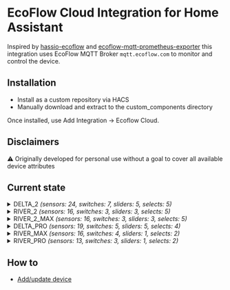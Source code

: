 # EcoFlow Cloud Integration for Home Assistant
Inspired by [hassio-ecoflow](https://github.com/vwt12eh8/hassio-ecoflow) and [ecoflow-mqtt-prometheus-exporter](https://github.com/berezhinskiy/ecoflow-mqtt-prometheus-exporter) this integration uses EcoFlow MQTT Broker `mqtt.ecoflow.com` to monitor and control the device.

## Installation

- Install as a custom repository via HACS
- Manually download and extract to the custom_components directory

Once installed, use Add Integration -> Ecoflow Cloud.

## Disclaimers

⚠️ Originally developed for personal use without a goal to cover all available device attributes

## Current state
<details><summary> DELTA_2 <i>(sensors: 24, switches: 7, sliders: 5, selects: 5)</i> </summary>
<p>

*Sensors*
- Main Battery Level
- Battery Level
- Total In Power
- Total Out Power
- AC In Power
- Solar In Power
- AC Out Power
- DC Out Power
- Type-C (1) Out Power
- Type-C (2) Out Power
- USB (1) Out Power
- USB (2) Out Power
- USB QC (1) Out Power
- USB QC (2) Out Power
- Charge Remaining Time
- Discharge Remaining Time
- Inv Out Temperature
- Battery Temperature
- Cycles
- Slave Battery Level
- Slave Battery Temperature
- Slave Cycles
- Slave In Power
- Slave Out Power

*Switches*
- Beeper 
- USB Enabled 
- AC Always On 
- Prio Solar Charging 
- AC Enabled 
- X-Boost Enabled 
- DC (12V) Enabled 

*Sliders (numbers)*
- Max Charge Level 
- Min Discharge Level 
- Generator Auto Start Level 
- Generator Auto Stop Level 
- AC Charging Power 

*Selects*
- DC (12V) Charge Current 
- Screen Timeout 
- Unit Timeout 
- AC Timeout 
- DC (12V) Timeout 

</p></details>

<details><summary> RIVER_2 <i>(sensors: 16, switches: 3, sliders: 3, selects: 5)</i> </summary>
<p>

*Sensors*
- Main Battery Level
- Total In Power
- Total Out Power
- AC In Power
- Type-C In Power
- Solar In Power
- AC Out Power
- DC Out Power
- Type-C (1) Out Power
- USB (1) Out Power
- USB (2) Out Power
- Charge Remaining Time
- Discharge Remaining Time
- Inv Out Temperature
- Battery Temperature
- Cycles

*Switches*
- AC Enabled 
- X-Boost Enabled 
- DC (12V) Enabled 

*Sliders (numbers)*
- Max Charge Level 
- Min Discharge Level 
- AC Charging Power 

*Selects*
- DC (12V) Charge Current 
- DC Mode 
- Screen Timeout 
- Unit Timeout 
- AC Timeout 

</p></details>

<details><summary> RIVER_2_MAX <i>(sensors: 16, switches: 3, sliders: 3, selects: 5)</i> </summary>
<p>

*Sensors*
- Main Battery Level
- Total In Power
- Total Out Power
- AC In Power
- Type-C In Power
- Solar In Power
- AC Out Power
- DC Out Power
- Type-C (1) Out Power
- USB (1) Out Power
- USB (2) Out Power
- Charge Remaining Time
- Discharge Remaining Time
- Inv Out Temperature
- Battery Temperature
- Cycles

*Switches*
- AC Enabled 
- X-Boost Enabled 
- DC (12V) Enabled 

*Sliders (numbers)*
- Max Charge Level 
- Min Discharge Level 
- AC Charging Power 

*Selects*
- DC (12V) Charge Current 
- DC Mode 
- Screen Timeout 
- Unit Timeout 
- AC Timeout 

</p></details>

<details><summary> DELTA_PRO <i>(sensors: 19, switches: 5, sliders: 5, selects: 4)</i> </summary>
<p>

*Sensors*
- Main Battery Level
- Total In Power
- Total Out Power
- AC In Power
- Solar In Power
- AC Out Power
- DC Out Power
- DC Car Out Power
- DC Anderson Out Power
- Type-C (1) Out Power
- Type-C (2) Out Power
- USB (1) Out Power
- USB (2) Out Power
- USB QC (1) Out Power
- USB QC (2) Out Power
- Charge Remaining Time
- Discharge Remaining Time
- Battery Temperature
- Cycles

*Switches*
- Beeper 
- DC (12V) Enabled 
- AC Enabled 
- X-Boost Enabled 
- AC Always On 

*Sliders (numbers)*
- Max Charge Level 
- Min Discharge Level 
- Generator Auto Start Level 
- Generator Auto Stop Level 
- AC Charging Power 

*Selects*
- DC (12V) Charge Current 
- Screen Timeout 
- Unit Timeout 
- AC Timeout 

</p></details>

<details><summary> RIVER_MAX <i>(sensors: 16, switches: 4, sliders: 1, selects: 2)</i> </summary>
<p>

*Sensors*
- Main Battery Level
- Total In Power
- Total Out Power
- AC In Power
- AC Out Power
- DC Out Power
- Type-C Out Power
- USB (1) Out Power
- USB (2) Out Power
- USB (3) Out Power
- Remaining Time
- Battery Temperature
- Cycles
- Slave Battery Level
- Slave Battery Temperature
- Slave Cycles

*Switches*
- Beeper 
- AC Enabled 
- DC (12V) Enabled 
- X-Boost Enabled 

*Sliders (numbers)*
- Max Charge Level  (read-only)

*Selects*
- Unit Timeout 
- AC Timeout 

</p></details>

<details><summary> RIVER_PRO <i>(sensors: 13, switches: 3, sliders: 1, selects: 2)</i> </summary>
<p>

*Sensors*
- Main Battery Level
- Total In Power
- Total Out Power
- AC In Power
- AC Out Power
- DC Out Power
- Type-C Out Power
- USB (1) Out Power
- USB (2) Out Power
- USB (3) Out Power
- Remaining Time
- Battery Temperature
- Cycles

*Switches*
- Beeper  (read-only)
- AC Enabled  (read-only)
- X-Boost Enabled  (read-only)

*Sliders (numbers)*
- Max Charge Level  (read-only)

*Selects*
- Unit Timeout  (read-only)
- AC Timeout  (read-only)

</p></details>

## How to
- [Add/update device](docs/integration.md)